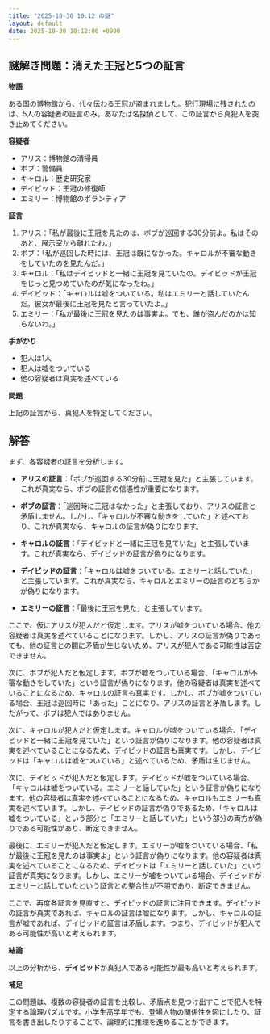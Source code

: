 ```yaml
---
title: "2025-10-30 10:12 の謎"
layout: default
date: 2025-10-30 10:12:00 +0900
---
```

## 謎解き問題：消えた王冠と5つの証言

**物語**

ある国の博物館から、代々伝わる王冠が盗まれました。犯行現場に残されたのは、5人の容疑者の証言のみ。あなたは名探偵として、この証言から真犯人を突き止めてください。

**容疑者**

*   アリス：博物館の清掃員
*   ボブ：警備員
*   キャロル：歴史研究家
*   デイビッド：王冠の修復師
*   エミリー：博物館のボランティア

**証言**

1.  アリス：「私が最後に王冠を見たのは、ボブが巡回する30分前よ。私はそのあと、展示室から離れたわ。」
2.  ボブ：「私が巡回した時には、王冠は既になかった。キャロルが不審な動きをしていたのを見たんだ。」
3.  キャロル：「私はデイビッドと一緒に王冠を見ていたの。デイビッドが王冠をじっと見つめていたのが気になったわ。」
4.  デイビッド：「キャロルは嘘をついている。私はエミリーと話していたんだ。彼女が最後に王冠を見たと言っていたよ。」
5.  エミリー：「私が最後に王冠を見たのは事実よ。でも、誰が盗んだのかは知らないわ。」

**手がかり**

*   犯人は1人
*   犯人は嘘をついている
*   他の容疑者は真実を述べている

**問題**

上記の証言から、真犯人を特定してください。

## 解答

まず、各容疑者の証言を分析します。

*   **アリスの証言**：「ボブが巡回する30分前に王冠を見た」と主張しています。これが真実なら、ボブの証言の信憑性が重要になります。

*   **ボブの証言**：「巡回時に王冠はなかった」と主張しており、アリスの証言と矛盾しません。しかし、「キャロルが不審な動きをしていた」と述べており、これが真実なら、キャロルの証言が偽りになります。

*   **キャロルの証言**：「デイビッドと一緒に王冠を見ていた」と主張しています。これが真実なら、デイビッドの証言が偽りになります。

*   **デイビッドの証言**：「キャロルは嘘をついている。エミリーと話していた」と主張しています。これが真実なら、キャロルとエミリーの証言のどちらかが偽りになります。

*   **エミリーの証言**：「最後に王冠を見た」と主張しています。

ここで、仮にアリスが犯人だと仮定します。アリスが嘘をついている場合、他の容疑者は真実を述べていることになります。しかし、アリスの証言が偽りであっても、他の証言との間に矛盾が生じないため、アリスが犯人である可能性は否定できません。

次に、ボブが犯人だと仮定します。ボブが嘘をついている場合、「キャロルが不審な動きをしていた」という証言が偽りになります。他の容疑者は真実を述べていることになるため、キャロルの証言も真実です。しかし、ボブが嘘をついている場合、王冠は巡回時に「あった」ことになり、アリスの証言と矛盾します。したがって、ボブは犯人ではありません。

次に、キャロルが犯人だと仮定します。キャロルが嘘をついている場合、「デイビッドと一緒に王冠を見ていた」という証言が偽りになります。他の容疑者は真実を述べていることになるため、デイビッドの証言も真実です。しかし、デイビッドは「キャロルは嘘をついている」と述べているため、矛盾は生じません。

次に、デイビッドが犯人だと仮定します。デイビッドが嘘をついている場合、「キャロルは嘘をついている。エミリーと話していた」という証言が偽りになります。他の容疑者は真実を述べていることになるため、キャロルもエミリーも真実を述べています。しかし、デイビッドの証言が偽りであるため、「キャロルは嘘をついている」という部分と「エミリーと話していた」という部分の両方が偽りである可能性があり、断定できません。

最後に、エミリーが犯人だと仮定します。エミリーが嘘をついている場合、「私が最後に王冠を見たのは事実よ」という証言が偽りになります。他の容疑者は真実を述べていることになるため、デイビッドは「エミリーと話していた」という証言が真実になります。しかし、エミリーが嘘をついている場合、デイビッドがエミリーと話していたという証言との整合性が不明であり、断定できません。

ここで、再度各証言を見直すと、デイビッドの証言に注目できます。デイビッドの証言が真実であれば、キャロルの証言は嘘になります。しかし、キャロルの証言が嘘であれば、デイビッドの証言は矛盾します。つまり、デイビッドが犯人である可能性が高いと考えられます。

**結論**

以上の分析から、**デイビッド**が真犯人である可能性が最も高いと考えられます。

**補足**

この問題は、複数の容疑者の証言を比較し、矛盾点を見つけ出すことで犯人を特定する論理パズルです。小学生高学年でも、登場人物の関係性を図にしたり、証言を書き出したりすることで、論理的に推理を進めることができます。
